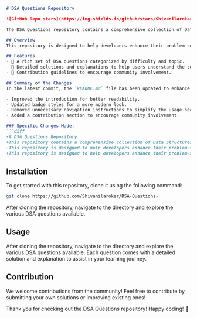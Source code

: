```markdown
# DSA Questions Repository

![GitHub Repo stars](https://img.shields.io/github/stars/Shivanilarokar/DSA-Questions-) ![GitHub forks](https://img.shields.io/github/forks/Shivanilarokar/DSA-Questions-) ![GitHub issues](https://img.shields.io/github/issues/Shivanilarokar/DSA-Questions-)

The DSA Questions repository contains a comprehensive collection of Data Structures and Algorithms (DSA) questions along with solutions and explanations to facilitate learning and practice for developers at all levels.

## Overview
This repository is designed to help developers enhance their problem-solving skills through a rich set of DSA questions categorized by difficulty and topic. Detailed solutions and explanations are provided for each problem to help users understand the concepts.

## Features
- 🌟 A rich set of DSA questions categorized by difficulty and topic.
- 📘 Detailed solutions and explanations to help users understand the concepts.
- 🤝 Contribution guidelines to encourage community involvement.

## Summary of the Changes
In the latest commit, the `README.md` file has been updated to enhance clarity and provide better insights into the repository's purpose and features. The following changes were made:

- Improved the introduction for better readability.
- Updated badge styles for a more modern look.
- Removed unnecessary navigation instructions to simplify the usage section.
- Added a contribution section to encourage community involvement.

### Specific Changes Made:
```diff
-# DSA Questions Repository
+This repository contains a comprehensive collection of Data Structures and Algorithms (DSA) questions along with solutions and explanations to facilitate learning and practice for developers at all levels.
-This repository is designed to help developers enhance their problem-solving skills through a wide array of Data Structures and Algorithms (DSA) questions.
+This repository is designed to help developers enhance their problem-solving skills through a wide array of Data Structures and Algorithms (DSA) questions.
```

## Installation
To get started with this repository, clone it using the following command:
```bash
git clone https://github.com/Shivanilarokar/DSA-Questions-
```
After cloning the repository, navigate to the directory and explore the various DSA questions available.

## Usage
After cloning the repository, navigate to the directory and explore the various DSA questions available. Each question comes with a detailed solution and explanation to assist in your learning journey.

## Contribution
We welcome contributions from the community! Feel free to contribute by submitting your own solutions or improving existing ones!

Thank you for checking out the DSA Questions repository! Happy coding! 🎉
```
